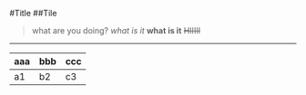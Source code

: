 #Title
##Tile
>what are you doing?
*what is it*
**what is it**
~~HIIIII~~
***
|aaa|bbb|ccc|
|-|-|-|
|a1|b2|c3|